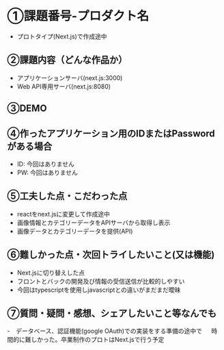 # ①課題番号-プロダクト名

- プロトタイプ(Next.js)で作成途中

## ②課題内容（どんな作品か）

- アプリケーションサーバ(next.js:3000)
- Web API専用サーバ(next.js:8080)

## ③DEMO



## ④作ったアプリケーション用のIDまたはPasswordがある場合

- ID: 今回はありません
- PW: 今回はありません

## ⑤工夫した点・こだわった点

- reactをnext.jsに変更して作成途中
- 画像情報とカテゴリーデータをAPIサーバから取得し表示
- 画像データとカテゴリーデータを提供(API)
 
## ⑥難しかった点・次回トライしたいこと(又は機能)

- Next.jsに切り替えした点
- フロントとバックの開発及び情報の受信送信が比較的しやすい
- 今回はtypescriptを使用しjavascriptとの違いがまだまだ曖昧

## ⑦質問・疑問・感想、シェアしたいこと等なんでも
-　データベース、認証機能(google OAuth)での実装をする準備の途中で
　 時間的に難しかった。卒業制作のプロトはNext.jsで行う予定
